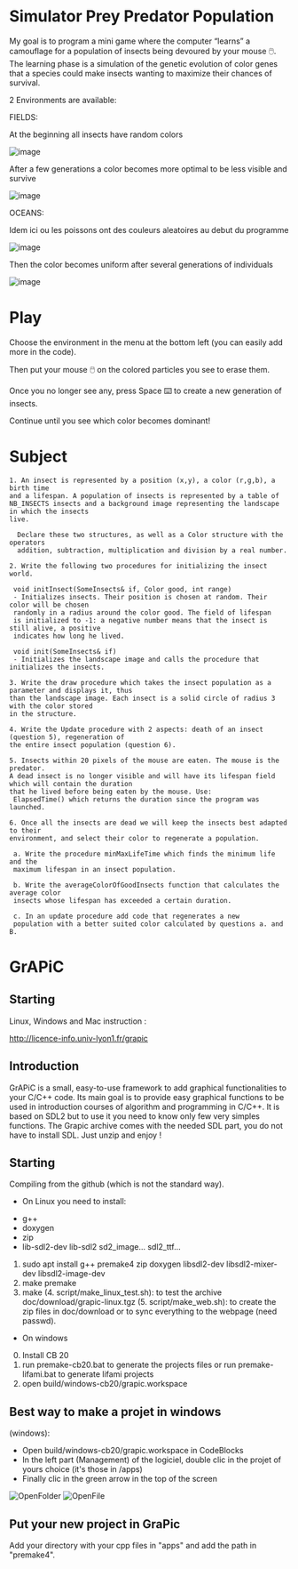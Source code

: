 # Simulator Prey Predator Population

My goal is to program a mini game where the computer “learns” a camouflage for
a population of insects being devoured by your mouse 🖱️​. The learning phase is a
simulation of the genetic evolution of color genes that a species could make
insects wanting to maximize their chances of survival.

2 Environments are available:

FIELDS:

At the beginning all insects have random colors

![image](image/Insecte1.jpg)

After a few generations a color becomes more optimal to be less visible and survive

![image](image/Insecte2.jpg)

OCEANS:

Idem ici ou les poissons ont des couleurs aleatoires au debut du programme

![image](image/Insecte3.jpg)

Then the color becomes uniform after several generations of individuals

![image](image/Insecte4.jpg)

# Play

Choose the environment in the menu at the bottom left (you can easily add more in the code).

Then put your mouse 🖱️​ on the colored particles you see to erase them.

Once you no longer see any, press Space ​⌨️​ to create a new generation of insects.

Continue until you see which color becomes dominant!

# Subject

```
1. An insect is represented by a position (x,y), a color (r,g,b), a birth time
and a lifespan. A population of insects is represented by a table of
NB_INSECTS insects and a background image representing the landscape in which the insects
live.

  Declare these two structures, as well as a Color structure with the operators
  addition, subtraction, multiplication and division by a real number.

2. Write the following two procedures for initializing the insect world.

 void initInsect(SomeInsects& if, Color good, int range)
 - Initializes insects. Their position is chosen at random. Their color will be chosen
 randomly in a radius around the color good. The field of lifespan
 is initialized to -1: a negative number means that the insect is still alive, a positive
 indicates how long he lived.

 void init(SomeInsects& if)
 - Initializes the landscape image and calls the procedure that initializes the insects.

3. Write the draw procedure which takes the insect population as a parameter and displays it, thus
than the landscape image. Each insect is a solid circle of radius 3 with the color stored
in the structure.

4. Write the Update procedure with 2 aspects: death of an insect (question 5), regeneration of
the entire insect population (question 6).

5. Insects within 20 pixels of the mouse are eaten. The mouse is the predator.
A dead insect is no longer visible and will have its lifespan field which will contain the duration
that he lived before being eaten by the mouse. Use:
 ElapsedTime() which returns the duration since the program was launched.

6. Once all the insects are dead we will keep the insects best adapted to their
environment, and select their color to regenerate a population.

 a. Write the procedure minMaxLifeTime which finds the minimum life and the
 maximum lifespan in an insect population.

 b. Write the averageColorOfGoodInsects function that calculates the average color
 insects whose lifespan has exceeded a certain duration.

 c. In an update procedure add code that regenerates a new
 population with a better suited color calculated by questions a. and B.

```

# GrAPiC 

## Starting

Linux, Windows and Mac instruction :

http://licence-info.univ-lyon1.fr/grapic

## Introduction

GrAPiC is a small, easy-to-use framework to add graphical functionalities to your C/C++ code. 
Its main goal is to provide easy graphical functions to be used in introduction courses of algorithm and programming in C/C++. 
It is based on SDL2 but to use it you need to know only few very simples functions. 
The Grapic archive comes with the needed SDL part, you do not have to install SDL. Just unzip and enjoy ! 

## Starting

Compiling from the github (which is not the standard way).

* On Linux you need to install:
- g++
- doxygen
- zip
- lib-sdl2-dev lib-sdl2 sd2_image... sdl2_ttf...

1. sudo apt install g++ premake4 zip doxygen libsdl2-dev libsdl2-mixer-dev libsdl2-image-dev
2. make premake
3. make
(4. script/make_linux_test.sh): to test the archive doc/download/grapic-linux.tgz
(5. script/make_web.sh): to create the zip files in doc/download or to sync everything to the webpage (need passwd).


* On windows
0. Install CB 20
1. run premake-cb20.bat to generate the projects files    or     run premake-lifami.bat to generate lifami projects 
2. open build/windows-cb20/grapic.workspace

## Best way to make a projet in windows

(windows): 
 - Open build/windows-cb20/grapic.workspace in CodeBlocks
 - In the left part (Management) of the logiciel, double clic in the projet of yours choice (it's those in /apps)
 - Finally clic in the green arrow in the top of the screen

![OpenFolder](image/OpenFolder.jpg)
![OpenFile](image/OpenFile.jpg)

## Put your new project in GraPic

Add your directory with your cpp files in "apps" and add the path in "premake4".

